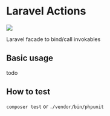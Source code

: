 # Laravel Actions

![](https://travis-ci.org/billisonline/laravel-actions.svg?branch=master)

Laravel facade to bind/call invokables

## Basic usage

todo

## How to test

`composer test` or `./vendor/bin/phpunit`

